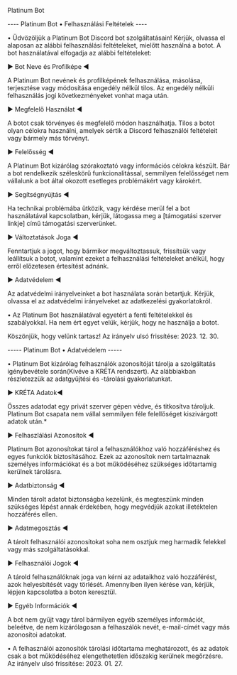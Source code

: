 Platinum Bot

---- Platinum Bot • Felhasználási Feltételek ----


• Üdvözöljük a Platinum Bot Discord bot szolgáltatásain! Kérjük, olvassa el alaposan az alábbi felhasználási feltételeket, mielőtt használná a botot.
A bot használatával elfogadja az alábbi feltételeket:

▶ Bot Neve és Profilképe ◀

A Platinum Bot nevének és profilképének felhasználása, másolása, terjesztése vagy módosítása engedély nélkül tilos.
Az engedély nélküli felhasználás jogi következményeket vonhat maga után.

▶ Megfelelő Használat ◀

A botot csak törvényes és megfelelő módon használhatja. Tilos a botot olyan célokra használni, amelyek sértik a Discord felhasználói feltételeit vagy bármely más törvényt.

▶ Felelősség ◀

A Platinum Bot kizárólag szórakoztató vagy információs célokra készült. Bár a bot rendelkezik széleskörű funkcionalitással, semmilyen felelősséget nem vállalunk a bot által okozott esetleges problémákért vagy károkért.

▶ Segítségnyújtás ◀

Ha technikai problémába ütközik, vagy kérdése merül fel a bot használatával kapcsolatban, kérjük, látogassa meg a [támogatási szerver linkje] című támogatási szerverünket.

▶ Változtatások Joga ◀

Fenntartjuk a jogot, hogy bármikor megváltoztassuk, frissítsük vagy leállítsuk a botot, valamint ezeket a felhasználási feltételeket anélkül, hogy erről előzetesen értesítést adnánk.

▶ Adatvédelem ◀

Az adatvédelmi irányelveinket a bot használata során betartjuk. Kérjük, olvassa el az adatvédelmi irányelveket az adatkezelési gyakorlatokról.

• Az Platinum Bot használatával egyetért a fenti feltételekkel és szabályokkal. Ha nem ért egyet velük, kérjük, hogy ne használja a botot.

Köszönjük, hogy velünk tartasz!
Az irányelv ulsó frissítése: 2023. 12. 30.



----- Platinum Bot • Adatvédelem -----


• Platinum Bot kizárólag felhasználók azonosítóját tárolja a szolgáltatás igénybevétele során(Kivéve a KRÉTA rendszert).
Az alábbiakban részletezzük az adatgyűjtési és -tárolási gyakorlatunkat.

▶ KRÉTA Adatok◀


Összes adatodat egy privát szerver gépen védve, és titkosítva tároljuk.
Platinum Bot csapata nem vállal semmilyen féle felellőséget kiszivárgott adatok után.*

▶ Felhaszlálási Azonosítok ◀

Platinum Bot azonosítokat tárol a felhasználókhoz való hozzáféréshez és egyes funkciók biztosításához. Ezek az azonosítok nem tartalmaznak személyes információkat és a bot működéséhez szükséges időtartamig kerülnek tárolásra.

▶ Adatbiztonság ◀

Minden tárolt adatot biztonságba kezelünk, és megteszünk minden szükséges lépést annak érdekében, hogy megvédjük azokat illetéktelen hozzáférés ellen.

▶ Adatmegosztás ◀

A tárolt felhasználói azonosítokat soha nem osztjuk meg harmadik felekkel vagy más szolgáltatásokkal.

▶ Felhasználói Jogok ◀

A tárold felhasználóknak joga van kérni az adataikhoz való hozzáférést, azok helyesbítését vagy törlését. Amennyiben ilyen kérése van, kérjük, lépjen kapcsolatba a boton keresztül.

▶ Egyéb Információk ◀

A bot nem gyűjt vagy tárol bármilyen egyéb személyes információt, beleétve, de nem kizárólagosan a felhaszálók nevét, e-mail-címét vagy más azonosítoi adatokat.

• A felhasználói azonosítók tárolási időtartama meghatározott, és az adatok csak a bot működéséhez elengethetetlen időszakig kerülnek megőrzésre.
Az irányelv ulsó frissítése: 2023. 01. 27.
